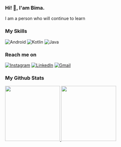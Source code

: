 ### Hi! 👋, I'am Bima.

I am a person who will continue to learn

### My Skills
![Android](https://img.shields.io/badge/Android-3DDC84?style=for-the-badge&logo=android&logoColor=white)
![Kotlin](https://img.shields.io/badge/Kotlin-0095D5?&style=for-the-badge&logo=kotlin&logoColor=white)
![Java](https://img.shields.io/badge/Java-ED8B00?style=for-the-badge&logo=java&logoColor=white)

### Reach me on
[![Instagram](https://img.shields.io/badge/Instagram-E4405F?style=for-the-badge&logo=instagram&logoColor=white)](https://instagram.com/bimabk)
[![LinkedIn](https://img.shields.io/badge/LinkedIn-2CA5E0?style=for-the-badge&logo=telegram&logoColor=white)](https://linkedin.com/in/bimabk/)
[![Gmail](https://img.shields.io/badge/Gmail-D14836?style=for-the-badge&logo=gmail&logoColor=white)](mailto:bima.bagaskhoro@gmail.com.com)

### My Github Stats
<p align="left">
<a href="https://github.com/ramdhanjr11">
  <img height="180em" src="https://github-readme-stats-eight-theta.vercel.app/api?username=ramdhanjr11&show_icons=true&theme=tokyonight&include_all_commits=true&count_private=true"/>
  <img height="180em" src="https://github-readme-stats-eight-theta.vercel.app/api/top-langs/?username=ramdhanjr11&layout=compact&langs_count=8&theme=tokyonight"/>
</a>
</p>
